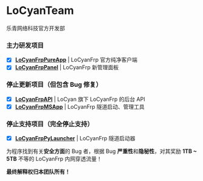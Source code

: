 # LoCyanTeam
乐青网络科技官方开发部

### 主力研发项目

- [X] **[LoCyanFrpPureApp](https://github.com/LoCyan-Team/LoCyanFrpPureApp)** | LoCyanFrp 官方纯净客户端
- [X] **[LoCyanFrpPanel](https://github.com/LoCyan-Team/LoCyanFrpPanel)** | LoCyanFrp 新管理面板

### 停止更新项目（但包含 Bug 修复）

- [X] **[LoCyanFrpAPI](https://github.com/LoCyan-Team/LoCyanFrpAPI)** | LoCyan 旗下 LoCyanFrp 的后台 API
- [X] **[LoCyanFrpMSApp](https://github.com/LoCyan-Team/LoCyanFrpMSApp)** | LoCyanFrp 隧道启动、管理工具

### 停止支持项目（完全停止支持）

- [X] **[LoCyanFrpPyLauncher](https://github.com/LoCyan-Team/LoCyanFrpPyLauncher)** | LoCyanFrp 隧道启动器

为程序找到有关**安全方面**的 Bug 者，根据 Bug **严重性**和**隐秘性**，对其奖励 **1TB ~ 5TB** 不等的 LoCyanFrp 内网穿透流量！

**最终解释权归本团队所有！**
